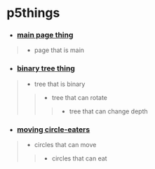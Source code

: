 # p5things
* ### [main page thing](https://rovikko.github.io/p5things/)

> * page that is main

* ### [binary tree thing](https://rovikko.github.io/p5things/binarytree/)

> * tree that is binary
>> * tree that can rotate
>>> * tree that can change depth


* ### [moving circle-eaters](https://rovikko.github.io/p5things/eatingmovingcircles/)
> * circles that can move
>> * circles that can eat
